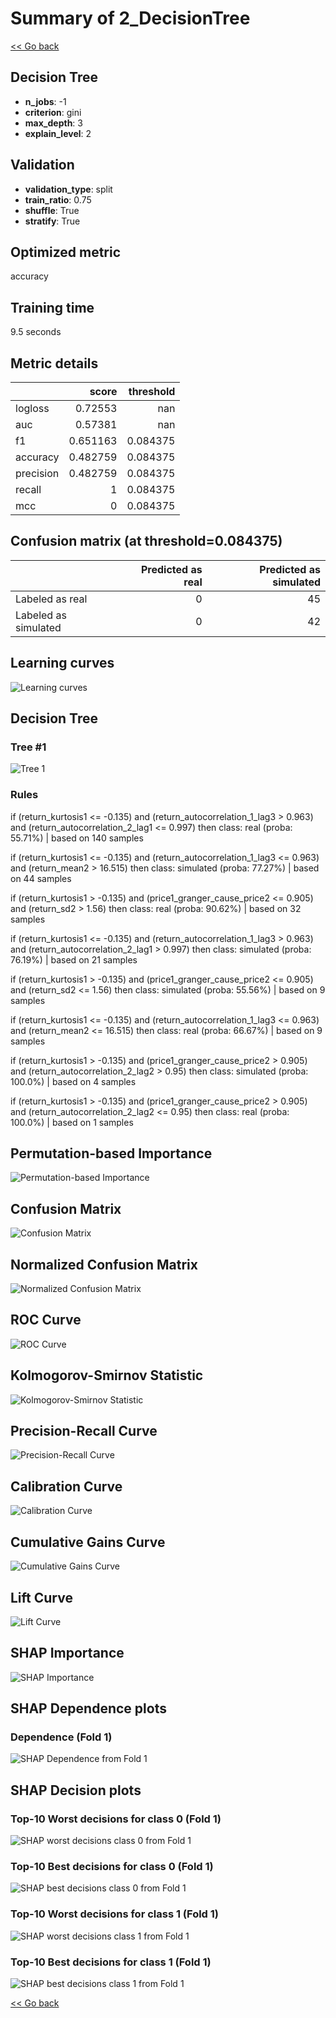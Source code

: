 # Summary of 2_DecisionTree

[<< Go back](../README.md)


## Decision Tree
- **n_jobs**: -1
- **criterion**: gini
- **max_depth**: 3
- **explain_level**: 2

## Validation
 - **validation_type**: split
 - **train_ratio**: 0.75
 - **shuffle**: True
 - **stratify**: True

## Optimized metric
accuracy

## Training time

9.5 seconds

## Metric details
|           |    score |   threshold |
|:----------|---------:|------------:|
| logloss   | 0.72553  |  nan        |
| auc       | 0.57381  |  nan        |
| f1        | 0.651163 |    0.084375 |
| accuracy  | 0.482759 |    0.084375 |
| precision | 0.482759 |    0.084375 |
| recall    | 1        |    0.084375 |
| mcc       | 0        |    0.084375 |


## Confusion matrix (at threshold=0.084375)
|                      |   Predicted as real |   Predicted as simulated |
|:---------------------|--------------------:|-------------------------:|
| Labeled as real      |                   0 |                       45 |
| Labeled as simulated |                   0 |                       42 |

## Learning curves
![Learning curves](learning_curves.png)

## Decision Tree 

### Tree #1
![Tree 1](learner_fold_0_tree.svg)

### Rules

if (return_kurtosis1 <= -0.135) and (return_autocorrelation_1_lag3 > 0.963) and (return_autocorrelation_2_lag1 <= 0.997) then class: real (proba: 55.71%) | based on 140 samples

if (return_kurtosis1 <= -0.135) and (return_autocorrelation_1_lag3 <= 0.963) and (return_mean2 > 16.515) then class: simulated (proba: 77.27%) | based on 44 samples

if (return_kurtosis1 > -0.135) and (price1_granger_cause_price2 <= 0.905) and (return_sd2 > 1.56) then class: real (proba: 90.62%) | based on 32 samples

if (return_kurtosis1 <= -0.135) and (return_autocorrelation_1_lag3 > 0.963) and (return_autocorrelation_2_lag1 > 0.997) then class: simulated (proba: 76.19%) | based on 21 samples

if (return_kurtosis1 > -0.135) and (price1_granger_cause_price2 <= 0.905) and (return_sd2 <= 1.56) then class: simulated (proba: 55.56%) | based on 9 samples

if (return_kurtosis1 <= -0.135) and (return_autocorrelation_1_lag3 <= 0.963) and (return_mean2 <= 16.515) then class: real (proba: 66.67%) | based on 9 samples

if (return_kurtosis1 > -0.135) and (price1_granger_cause_price2 > 0.905) and (return_autocorrelation_2_lag2 > 0.95) then class: simulated (proba: 100.0%) | based on 4 samples

if (return_kurtosis1 > -0.135) and (price1_granger_cause_price2 > 0.905) and (return_autocorrelation_2_lag2 <= 0.95) then class: real (proba: 100.0%) | based on 1 samples





## Permutation-based Importance
![Permutation-based Importance](permutation_importance.png)
## Confusion Matrix

![Confusion Matrix](confusion_matrix.png)


## Normalized Confusion Matrix

![Normalized Confusion Matrix](confusion_matrix_normalized.png)


## ROC Curve

![ROC Curve](roc_curve.png)


## Kolmogorov-Smirnov Statistic

![Kolmogorov-Smirnov Statistic](ks_statistic.png)


## Precision-Recall Curve

![Precision-Recall Curve](precision_recall_curve.png)


## Calibration Curve

![Calibration Curve](calibration_curve_curve.png)


## Cumulative Gains Curve

![Cumulative Gains Curve](cumulative_gains_curve.png)


## Lift Curve

![Lift Curve](lift_curve.png)



## SHAP Importance
![SHAP Importance](shap_importance.png)

## SHAP Dependence plots

### Dependence (Fold 1)
![SHAP Dependence from Fold 1](learner_fold_0_shap_dependence.png)

## SHAP Decision plots

### Top-10 Worst decisions for class 0 (Fold 1)
![SHAP worst decisions class 0 from Fold 1](learner_fold_0_shap_class_0_worst_decisions.png)
### Top-10 Best decisions for class 0 (Fold 1)
![SHAP best decisions class 0 from Fold 1](learner_fold_0_shap_class_0_best_decisions.png)
### Top-10 Worst decisions for class 1 (Fold 1)
![SHAP worst decisions class 1 from Fold 1](learner_fold_0_shap_class_1_worst_decisions.png)
### Top-10 Best decisions for class 1 (Fold 1)
![SHAP best decisions class 1 from Fold 1](learner_fold_0_shap_class_1_best_decisions.png)

[<< Go back](../README.md)
